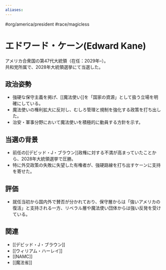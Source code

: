 ```yaml
---
aliases:
---
```

#org/america/president #race/magicless 
# エドワード・ケーン(Edward Kane)

アメリカ合衆国の第47代大統領（在任：2029年–）。  
共和党所属で、2028年大統領選挙にて当選した。  

## 政治姿勢
- 強硬な保守主義を掲げ、[[魔法使い]]を「国家の資源」として扱う立場を明確にしている。  
- 魔法使いの権利拡大に反対し、むしろ管理と規制を強化する政策を打ち出した。  
- 治安・軍事分野において魔法使いを積極的に動員する方針を示す。  

## 当選の背景
- 前任の[[デビッド・J・ブラウン]]政権に対する不満が高まっていたことから、2028年大統領選挙で圧勝。  
- 特に外交政策の失敗に失望した有権者が、強硬路線を打ち出すケーンに支持を寄せた。  

## 評価
- 就任当初から国内外で賛否が分かれており、保守層からは「強いアメリカの復活」と支持される一方、リベラル層や魔法使い団体からは強い反発を受けている。  

## 関連
- [[デビッド・J・ブラウン]]  
- [[ウィリアム・ハーレイ]]  
- [[NAMC]]  
- [[魔法省]]  
